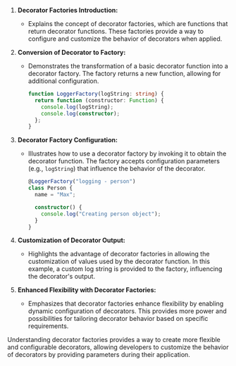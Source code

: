 1. **Decorator Factories Introduction:**

   - Explains the concept of decorator factories, which are functions that return decorator functions. These factories provide a way to configure and customize the behavior of decorators when applied.

2. **Conversion of Decorator to Factory:**

   - Demonstrates the transformation of a basic decorator function into a decorator factory. The factory returns a new function, allowing for additional configuration.

     ```typescript
     function LoggerFactory(logString: string) {
       return function (constructor: Function) {
         console.log(logString);
         console.log(constructor);
       };
     }
     ```

3. **Decorator Factory Configuration:**

   - Illustrates how to use a decorator factory by invoking it to obtain the decorator function. The factory accepts configuration parameters (e.g., `logString`) that influence the behavior of the decorator.

     ```typescript
     @LoggerFactory("logging - person")
     class Person {
       name = "Max";

       constructor() {
         console.log("Creating person object");
       }
     }
     ```

4. **Customization of Decorator Output:**

   - Highlights the advantage of decorator factories in allowing the customization of values used by the decorator function. In this example, a custom log string is provided to the factory, influencing the decorator's output.

5. **Enhanced Flexibility with Decorator Factories:**
   - Emphasizes that decorator factories enhance flexibility by enabling dynamic configuration of decorators. This provides more power and possibilities for tailoring decorator behavior based on specific requirements.

Understanding decorator factories provides a way to create more flexible and configurable decorators, allowing developers to customize the behavior of decorators by providing parameters during their application.
